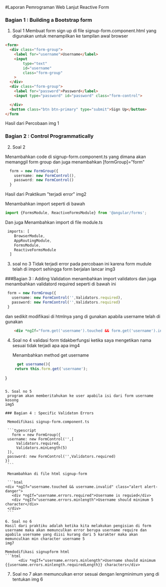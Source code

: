 #Laporan Pemrograman Web Lanjut Reactive Form 


### Bagian 1 : Building a Bootstrap form 
1. Soal 1 
Membuat form sign up di file signup-form.component.html yang digunakan untuk menampilkan ke tampilan awal browser 

```html 
<form>
  <div class="form-group">
    <label for="username">Username</label>
    <input 
        type="text" 
        id="username"
        class="form-group"
    >
  </div>
  <div class="form-group">
    <label for="password">Password</label>
    <input type="password" id="password" class="form-control">

  </div>
  <button class="btn btn-primary" type="submit">Sign Up</button>
</form
```

Hasil dari Percobaan 
img 1 


### Bagian 2 : Control Programmatically 
2. Soal 2 

Menambahkan code di signup-form.component.ts yang dimana akan memanggil form group dan juga menambahkan [formGroup]="form"
```typescript 
  form = new FormGroup({
    username: new FormControl(),
    password: new FormControl()
  }
```
Hasil dari Praktikum "terjadi error"
img2 

Menambahkan import seperti di bawah  

```typescript 
import {FormsModule, ReactiveFormsModule} from '@angular/forms';
```

Dan juga Menambahkan import di file module.ts 
```typescript 
 imports: [
    BrowserModule,
    AppRoutingModule,
    FormsModule,
    ReactiveFormsModule
  ]
```

3. soal no 3 
   Tidak terjadi error pada percobaan ini karena form mudule telah di import sehingga form berjalan lancar 
   img3

###Bagian 3 : Adding Validation
 menambahkan import validators dan juga menambahkan validatord required seperti di bawah ini 
 ```typescript
  form = new FormGroup({
    username: new FormControl('',Validators.required),
    password: new FormControl('',Validators.required)
  }
 ```
dan sedikit modifikasi di htmlnya yang di gunakan apabila username telah di gunakan 
```html
    <div *ngIf="form.get('username').touched && form.get('username').invalid" class="alert alert-danger">Username Is Required</div>
```
4. Soal no 4 
   validasi form tidakberfungsi ketika saya mengetikan nama sesuai tidak terjadi apa apa 
   img4

   Menambahkan method get username 
   ```typescript
     get username(){
    return this.form.get('username');
  }
   ```

5. Soal no 5 
    program akan memberitahukan ke user apabila isi dari form username kosong 
   img5

### Bagian 4 : Specific Validaton Errors

    Memodifikasi signup-form.component.ts

    ```typescript
      form = new FormGroup({
    username: new FormControl('',[
        Validators.required,
        Validators.minLength(5)
    ]),
    password: new FormControl('',Validators.required)
  })
    ```

    Menambahkan di file html signup-form 
    
    ```html 
 <div *ngIf="username.touched && username.invalid" class="alert alert-danger">
      <div *ngIf="username.errors.required">Username is requied</div>
      <div *ngIf="username.errors.minlength">Username should minimum 5 character</div>
    </div>
    ```

6. Soal no 6 
   Hasil dari praktiku adalah ketika kita melakukan pengisian di form username maka akan memunculkan error berupa username require dan apabila username yang diisi kurang dari 5 karakter maka akan memunculkan min character username 5 
   img7 

   Memdodifikasi signupform html 
   ```html 
         <div *ngIf="username.errors.minlength">Username should minimum {{username.errors.minlength.requiredLength}} characters</div>

   ```

7. Soal no 7 
   akan memunculkan error sesuai dengan lengminimum yang di tentukan 
   img 6